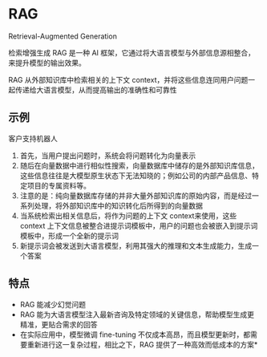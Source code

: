 # RAG
Retrieval-Augmented Generation

检索增强生成 RAG 是一种 AI 框架，它通过将大语言模型与外部信息源相整合，来提升模型的输出效果。


RAG 从外部知识库中检索相关的上下文 context，并将这些信息连同用户问题一起传递给大语言模型，从而提高输出的准确性和可靠性

## 示例
客户支持机器人

1. 首先，当用户提出问题时，系统会将问题转化为向量表示
2. 随后在向量数据中进行相似性搜索，向量数据库中储存的是外部知识库信息，这些信息往往是大模型原生状态下无法知晓的；例如公司的内部产品信息、特定项目的专属资料等。
3. 注意的是：纯向量数据库存储的并非大量外部知识库的原始内容，而是经过一系列处理，将外部知识库中的知识转化后所得到的向量数据
4. 当系统检索出相关信息后，将作为问题的上下文 context来使用，这些 context 上下文信息被整合进提示词模板中，用户的问题也会被嵌入到提示词模板中，形成一个全新的提示词
5. 新提示词会被发送到大语言模型，利用其强大的推理和文本生成能力，生成一个答案


## 特点
* RAG 能减少幻觉问题
* RAG 能为大语言模型注入最新咨询及特定领域的关键信息，帮助模型生成更精准，更贴合需求的回答
* 在实际应用中，模型微调 fine-tuning 不仅成本高昂，而且模型更新时，都需要重新进行这一复杂过程，相比之下，RAG 提供了一种高效而低成本的方案*


